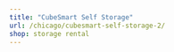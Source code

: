 ```yaml
---
title: "CubeSmart Self Storage"
url: /chicago/cubesmart-self-storage-2/
shop: storage rental
---
```

